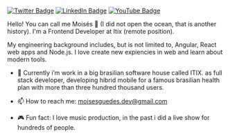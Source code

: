 [![Twitter Badge](https://img.shields.io/twitter/follow/MoissGuedes5?color=9E62DB&label=%MoissGuedes5&logo=twitter&logoColor=white&style=for-the-badge)](https://twitter.com/MoissGuedes5)
[![LinkedIn Badge](https://img.shields.io/badge/linkedin--%239E62DB?style=for-the-badge&logo=linkedin&logoColor=white)](https://linkedin.com/in/mois%C3%A9s-guedes-b8a0a31b4)
[![YouTube Badge](https://img.shields.io/badge/youtube--%239E62DB?style=for-the-badge&logo=youtube)](https://www.youtube.com/channel/UCHF188E-BSPp0pi9IGQHUXw)

Hello! You can call me Moisés 🎸 (I did not open the ocean, that is another history). I'm a Frontend Developer at Itix (remote position).

My engineering background includes, but is not limited to, Angular, React web apps and Node.js. I love create new expiencies in web and learn about modern tools.

- 🏥 Currently i’m work in a big brasilian software house called ITIX. as full stack developer, developing hibrid mobile for a famous brasilian health plan with more than three hundred thousand users.

- 📫 How to reach me: moisesguedes.dev@gmail.com

- 🎮 Fun fact: I love music production, in the past i did a live show for hundreds of people.

